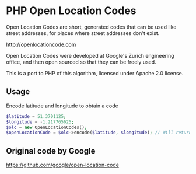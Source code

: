 PHP Open Location Codes
=======================

Open Location Codes are short, generated codes that can be used like street addresses, for places where street addresses don't exist.

http://openlocationcode.com

Open Location Codes were developed at Google's Zurich engineering office, and then open sourced so that they can be freely used.

This is a port to PHP of this algorithm, licensed under Apache 2.0 license.

Usage
-----

Encode latitude and longitude to obtain a code

```php
$latitude = 51.3701125;
$longitude = -1.217765625;
$olc = new OpenLocationCodes();
$openLocationCode = $olc->encode($latitude, $longitude); // Will return 9C3W9QCJ+2V
```

Original code by Google
-----------------------

https://github.com/google/open-location-code